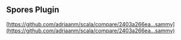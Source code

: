 ## Spores Plugin

[https://github.com/adriaanm/scala/compare/2403a266ea...sammy](https://github.com/adriaanm/scala/compare/2403a266ea...sammy)
